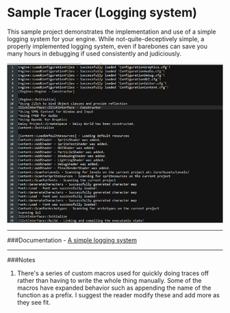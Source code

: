 # Sample Tracer (Logging system)

This sample project demonstrates the implementation and use of a simple logging system for your engine. While not-quite-deceptively simple, a properly implemented logging system, even if barebones can save you many hours in debugging if used consistently and judiciously. 

<img src ="/SampleTracer/Documentation/Header.png">

----
###Documentation - [A simple logging system](https://docs.google.com/document/d/1_hI6P3rP0gKJd_l3mla6EzqXVmg7qVZJTs99Q8xX3TY/edit?usp=sharing) <br />

----
###Notes

1.	There's a series of custom macros used for quickly doing traces off rather than having to write the whole thing manually. Some of the macros have expanded behavior such as appending the name of the function as a prefix. I suggest the reader modify these and add more as they see fit.